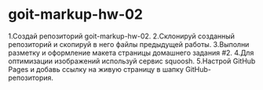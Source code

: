 # goit-markup-hw-02

1.Создай репозиторий goit-markup-hw-02. 2.Склонируй созданный репозиторий и
скопируй в него файлы предыдущей работы. 3.Выполни разметку и оформление макета
страницы домашнего задания #2. 4.Для оптимизации изображений используй сервис
squoosh. 5.Настрой GitHub Pages и добавь ссылку на живую страницу в шапку
GitHub-репозитория.
